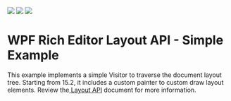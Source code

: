 <!-- default badges list -->
![](https://img.shields.io/endpoint?url=https://codecentral.devexpress.com/api/v1/VersionRange/128607920/18.1.5%2B)
[![](https://img.shields.io/badge/Open_in_DevExpress_Support_Center-FF7200?style=flat-square&logo=DevExpress&logoColor=white)](https://supportcenter.devexpress.com/ticket/details/T250783)
[![](https://img.shields.io/badge/📖_How_to_use_DevExpress_Examples-e9f6fc?style=flat-square)](https://docs.devexpress.com/GeneralInformation/403183)
<!-- default badges end -->
# WPF Rich Editor Layout API - Simple Example


This example implements a simple Visitor to traverse the document layout tree. Starting from 15.2, it includes a custom painter to custom draw layout elements. Review the<a href="https://documentation.devexpress.com/WPF/114152/Controls-and-Libraries/Rich-Text-Editor/Page-Layout/Layout-API"> Layout API</a> document for more information.

<br/>


